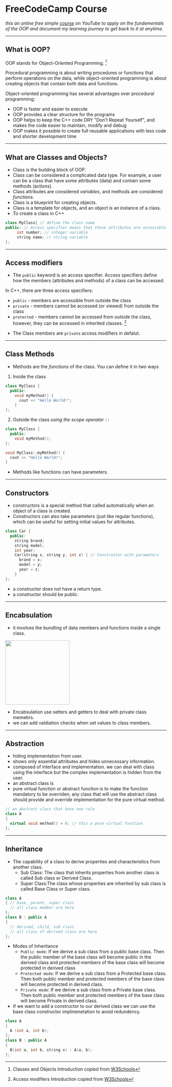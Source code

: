# FreeCodeCamp Course
*this an online free simple [course](https://www.youtube.com/watch?v=wN0x9eZLix4) on YouTube to apply on the fundementals of the OOP and document my learning journey to get back to it at anytime.*

---
## What is OOP?

OOP stands for Object-Oriented Programming. [^1]
  
Procedural programming is about writing procedures or functions that perform operations on the data, while object-oriented programming is about creating objects that contain both data and functions.

Object-oriented programming has several advantages over procedural programming:

- OOP is faster and easier to execute
- OOP provides a clear structure for the programs
- OOP helps to keep the C++ code DRY "Don't Repeat Yourself", and makes the code easier to maintain, modify and debug
- OOP makes it possible to create full reusable applications with less code and shorter development time

[^1]: Classes and Objects Introduction copied from [W3Schools](https://www.w3schools.com/cpp/cpp_oop.asp)

---
## What are Classes and Objects?

- Class is the building block of OOP.
- Class can be considered a complicated data type. For example, a user can be a class that have some attributes (data) and contain some methods (actions).
- Class attributes are considered *variables*, and methods are considered *functions*.
- Class is a blueprint for creating objects.
- Class is a template for objects, and an object is an instance of a class.
- To create a class in C++
``` C++ 
class MyClass{ // define the class name
public: // Access specifier means that these attributes are accessible from outside the class
     int number; // integer variable
     string name; // string variable
};
```

---
## Access modifiers
- The `public` keyword is an access specifier. Access specifiers define how the members (attributes and methods) of a class can be accessed.

In C++, there are three access specifiers:

- `public` - members are accessible from outside the class
- `private` - members cannot be accessed (or viewed) from outside the class
- `protected` - members cannot be accessed from outside the class, however, they can be accessed in inherited classes. [^2]

[^2]: Access modifiers Introduction copied from [W3Schools](https://www.w3schools.com/cpp/cpp_access_specifiers.asp)

- The Class members are `private` access modifiers in defalut.


---
## Class Methods

- Methods are the *functions* of the class. You can define it in two ways
  
1. Inside the class
```C++
class MyClass {        
  public:              
    void myMethod() {  
      cout << "Hello World!";
    }
};
```
2. Outside the class *using the scope operator `::`*
``` C++
class MyClass {       
  public:             
    void myMethod();  
};

void MyClass::myMethod() {
  cout << "Hello World!";
}
```
- Methods like functions can have parameters.
---
## Constructors

- constructors is a special method that called automatically when an object of a class is created.
- Constructors can also take parameters (just like regular functions), which can be useful for setting initial values for attributes.
```c++
class Car {        
  public:          
    string brand;  
    string model;  
    int year;      
    Car(string x, string y, int z) { // Constructor with parameters
      brand = x;
      model = y;
      year = z;
    }
};
```
- a constructor does not have a return type.
- a constructor should be public.


---
## Encabsulation
- it involves the bundling of data members and functions inside a single class.

<img src="https://cdn.programiz.com/sites/tutorial2program/files/cpp-encapsulation-implementation.png" style="height:200px">

- Encabsulation use setters and getters to deal with private class memebrs.
- we can add valdiation checks when set values to class members.


---
## Abstraction
- hiding implementation from user.
- shows only essential attributes and hides unnecessary information.
- composed of interface and implementation. we can deal with class using the interface but the complex implementation is hidden from the user.
- an abstract class is 
- pure virtual function or abstract function is to make the function mandatory to be overriden; any class that will use the abstract class should provide and override implementation for the pure virtual method.

```c++
// an abstract class that have one rule
class A  
{ 
  virtual void method() = 0; // this a pure virtual function 
};
```
---
## Inheritance
- The capability of a class to derive properties and characteristics from another class.
  - Sub Class: The class that inherits properties from another class is called Sub class or Derived Class.
  - Super Class:The class whose properties are inherited by sub class is called Base Class or Super class. 

```c++
class A
{ // base, parent, super class
  // all class member are here
};
class B : public A
{
  // derived, child, sub class
  // all class of derived class are here
};
```
- Modes of Inheritance
  - `Public mode`: If we derive a sub class from a public base class. Then the public member of the base class will become public in the derived class and protected members of the base class will become protected in derived class
  - `Protected mode`: If we derive a sub class from a Protected base class. Then both public member and protected members of the base class will become protected in derived class.
  - `Private mode`: If we derive a sub class from a Private base class. Then both public member and protected members of the base class will become Private in derived class. 
- If we want to add a constructor to our derived class we can use the base class constructor implmenetation to avoid redundency.

```c++
class A
{
  A (int a, int b);
}; 
class B : public A
{
  B(int a, int b, string x) : A(a, b);
};

```